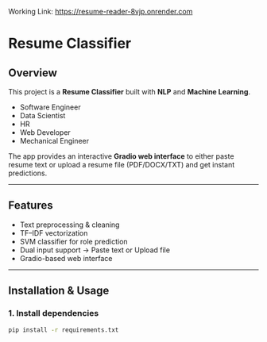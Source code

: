 Working Link: https://resume-reader-8vjp.onrender.com
# Resume Classifier

## Overview
This project is a **Resume Classifier** built with **NLP** and **Machine Learning**.  

- Software Engineer  
- Data Scientist  
- HR  
- Web Developer  
- Mechanical Engineer  

The app provides an interactive **Gradio web interface** to either paste resume text or upload a resume file (PDF/DOCX/TXT) and get instant predictions.

---

## Features
- Text preprocessing & cleaning  
- TF–IDF vectorization  
- SVM classifier for role prediction  
- Dual input support → Paste text or Upload file  
- Gradio-based web interface  

---

## Installation & Usage

### 1. Install dependencies
```bash
pip install -r requirements.txt
